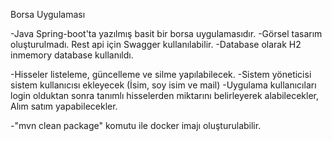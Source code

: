 Borsa Uygulaması

-Java Spring-boot'ta yazılmış basit bir borsa uygulamasıdır.
-Görsel tasarım oluşturulmadı. Rest api için  Swagger kullanılabilir.
-Database olarak H2 inmemory database kullanıldı.


-Hisseler listeleme, güncelleme ve silme yapılabilecek.
-Sistem yöneticisi sistem kullanıcısı ekleyecek (İsim, soy isim ve mail)
-Uygulama kullanıcıları login olduktan sonra tanımlı hisselerden miktarını belirleyerek alabilecekler, Alım satım yapabilecekler.

-"mvn clean package" komutu ile docker imajı oluşturulabilir.